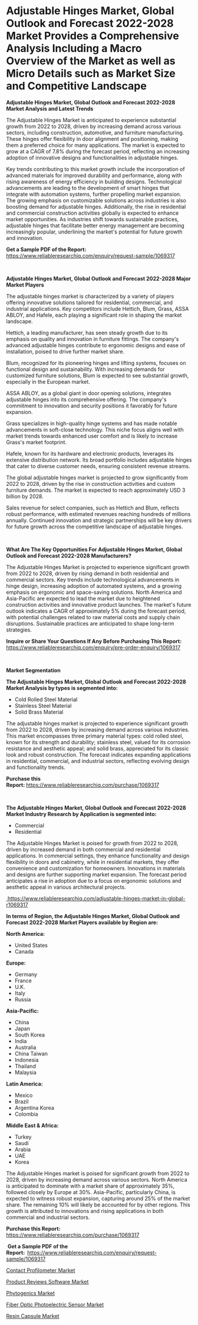 <p><h1>Adjustable Hinges Market, Global Outlook and Forecast 2022-2028 Market Provides a Comprehensive Analysis Including a Macro Overview of the Market as well as Micro Details such as Market Size and Competitive Landscape</h1></p><p><strong>Adjustable Hinges Market, Global Outlook and Forecast 2022-2028 Market Analysis and Latest Trends</strong></p>
<p><p>The Adjustable Hinges Market is anticipated to experience substantial growth from 2022 to 2028, driven by increasing demand across various sectors, including construction, automotive, and furniture manufacturing. These hinges offer flexibility in door alignment and positioning, making them a preferred choice for many applications. The market is expected to grow at a CAGR of 7.8% during the forecast period, reflecting an increasing adoption of innovative designs and functionalities in adjustable hinges.</p><p>Key trends contributing to this market growth include the incorporation of advanced materials for improved durability and performance, along with rising awareness of energy efficiency in building designs. Technological advancements are leading to the development of smart hinges that integrate with automation systems, further propelling market expansion. The growing emphasis on customizable solutions across industries is also boosting demand for adjustable hinges. Additionally, the rise in residential and commercial construction activities globally is expected to enhance market opportunities. As industries shift towards sustainable practices, adjustable hinges that facilitate better energy management are becoming increasingly popular, underlining the market's potential for future growth and innovation.</p></p>
<p><strong>Get a Sample PDF of the Report:&nbsp;</strong> <a href="https://www.reliableresearchiq.com/enquiry/request-sample/1069317">https://www.reliableresearchiq.com/enquiry/request-sample/1069317</a></p>
<p>&nbsp;</p>
<p><strong>Adjustable Hinges Market, Global Outlook and Forecast 2022-2028 Major Market Players</strong></p>
<p><p>The adjustable hinges market is characterized by a variety of players offering innovative solutions tailored for residential, commercial, and industrial applications. Key competitors include Hettich, Blum, Grass, ASSA ABLOY, and Hafele, each playing a significant role in shaping the market landscape.</p><p>Hettich, a leading manufacturer, has seen steady growth due to its emphasis on quality and innovation in furniture fittings. The company's advanced adjustable hinges contribute to ergonomic designs and ease of installation, poised to drive further market share.</p><p>Blum, recognized for its pioneering hinges and lifting systems, focuses on functional design and sustainability. With increasing demands for customized furniture solutions, Blum is expected to see substantial growth, especially in the European market.</p><p>ASSA ABLOY, as a global giant in door opening solutions, integrates adjustable hinges into its comprehensive offering. The company's commitment to innovation and security positions it favorably for future expansion.</p><p>Grass specializes in high-quality hinge systems and has made notable advancements in soft-close technology. This niche focus aligns well with market trends towards enhanced user comfort and is likely to increase Grass's market footprint.</p><p>Hafele, known for its hardware and electronic products, leverages its extensive distribution network. Its broad portfolio includes adjustable hinges that cater to diverse customer needs, ensuring consistent revenue streams.</p><p>The global adjustable hinges market is projected to grow significantly from 2022 to 2028, driven by the rise in construction activities and custom furniture demands. The market is expected to reach approximately USD 3 billion by 2028.</p><p>Sales revenue for select companies, such as Hettich and Blum, reflects robust performance, with estimated revenues reaching hundreds of millions annually. Continued innovation and strategic partnerships will be key drivers for future growth across the competitive landscape of adjustable hinges.</p></p>
<p>&nbsp;</p>
<p><strong>What Are The Key Opportunities For Adjustable Hinges Market, Global Outlook and Forecast 2022-2028 Manufacturers?</strong></p>
<p><p>The Adjustable Hinges Market is projected to experience significant growth from 2022 to 2028, driven by rising demand in both residential and commercial sectors. Key trends include technological advancements in hinge design, increasing adoption of automated systems, and a growing emphasis on ergonomic and space-saving solutions. North America and Asia-Pacific are expected to lead the market due to heightened construction activities and innovative product launches. The market's future outlook indicates a CAGR of approximately 5% during the forecast period, with potential challenges related to raw material costs and supply chain disruptions. Sustainable practices are anticipated to shape long-term strategies.</p></p>
<p><strong>Inquire or Share Your Questions If Any Before Purchasing This Report:</strong> <a href="https://www.reliableresearchiq.com/enquiry/pre-order-enquiry/1069317">https://www.reliableresearchiq.com/enquiry/pre-order-enquiry/1069317</a></p>
<p>&nbsp;</p>
<p><strong>Market Segmentation</strong></p>
<p><strong>The Adjustable Hinges Market, Global Outlook and Forecast 2022-2028 Market Analysis by types is segmented into:</strong></p>
<p><ul><li>Cold Rolled Steel Material</li><li>Stainless Steel Material</li><li>Solid Brass Material</li></ul></p>
<p><p>The adjustable hinges market is projected to experience significant growth from 2022 to 2028, driven by increasing demand across various industries. This market encompasses three primary material types: cold rolled steel, known for its strength and durability; stainless steel, valued for its corrosion resistance and aesthetic appeal; and solid brass, appreciated for its classic look and robust construction. The forecast indicates expanding applications in residential, commercial, and industrial sectors, reflecting evolving design and functionality trends.</p></p>
<p><strong>Purchase this Report:&nbsp;</strong><a href="https://www.reliableresearchiq.com/purchase/1069317">https://www.reliableresearchiq.com/purchase/1069317</a></p>
<p>&nbsp;</p>
<p><strong>The Adjustable Hinges Market, Global Outlook and Forecast 2022-2028 Market Industry Research by Application is segmented into:</strong></p>
<p><ul><li>Commercial</li><li>Residential</li></ul></p>
<p><p>The Adjustable Hinges Market is poised for growth from 2022 to 2028, driven by increased demand in both commercial and residential applications. In commercial settings, they enhance functionality and design flexibility in doors and cabinetry, while in residential markets, they offer convenience and customization for homeowners. Innovations in materials and designs are further supporting market expansion. The forecast period anticipates a rise in adoption due to a focus on ergonomic solutions and aesthetic appeal in various architectural projects.</p></p>
<p><a href="https://www.reliableresearchiq.com/adjustable-hinges-market-in-global-r1069317">&nbsp;https://www.reliableresearchiq.com/adjustable-hinges-market-in-global-r1069317</a></p>
<p><strong>In terms of Region, the Adjustable Hinges Market, Global Outlook and Forecast 2022-2028 Market Players available by Region are:</strong></p>
<p>
    <p> <strong> North America: </strong>
        <ul>
            <li>United States</li>
            <li>Canada</li>
        </ul>
        </p> 
    <p> <strong> Europe: </strong>
        <ul>
            <li>Germany</li>
            <li>France</li>
            <li>U.K.</li>
            <li>Italy</li>
            <li>Russia</li>
        </ul>
        </p> 
    <p> <strong> Asia-Pacific: </strong>
        <ul>
            <li>China</li>
            <li>Japan</li>
            <li>South Korea</li>
            <li>India</li>
            <li>Australia</li>
            <li>China Taiwan</li>
            <li>Indonesia</li>
            <li>Thailand</li>
            <li>Malaysia</li>
        </ul>
        </p> 
    <p> <strong> Latin America: </strong>
        <ul>
            <li>Mexico</li>
            <li>Brazil</li>
            <li>Argentina Korea</li>
            <li>Colombia</li>
        </ul>
        </p> 
    <p> <strong> Middle East & Africa: </strong>
        <ul>
            <li>Turkey</li>
            <li>Saudi</li>
            <li>Arabia</li>
            <li>UAE</li>
            <li>Korea</li>
        </ul>
    </p>
    </p>
<p><p>The Adjustable Hinges market is poised for significant growth from 2022 to 2028, driven by increasing demand across various sectors. North America is anticipated to dominate with a market share of approximately 35%, followed closely by Europe at 30%. Asia-Pacific, particularly China, is expected to witness robust expansion, capturing around 25% of the market share. The remaining 10% will likely be accounted for by other regions. This growth is attributed to innovations and rising applications in both commercial and industrial sectors.</p></p>
<p><strong>Purchase this Report: </strong><a href="https://www.reliableresearchiq.com/purchase/1069317">https://www.reliableresearchiq.com/purchase/1069317</a></p>
<p>&nbsp;<strong>Get a Sample PDF of the Report:&nbsp;&nbsp;</strong><a href="https://www.reliableresearchiq.com/enquiry/request-sample/1069317">https://www.reliableresearchiq.com/enquiry/request-sample/1069317</a></p>
<p><strong></strong></p>
<p><p><a href="https://medium.com/@edward.butler98876/in-the-contact-profilometer-market-the-main-focus-is-on-keeping-costs-low-and-getting-the-most-c5452bfe4cac">Contact Profilometer Market</a></p><p><a href="https://www.linkedin.com/pulse/product-reviews-software-market-trends-strategic-insights-xuaqe?trackingId=uUorzyHjRzyNTvSuusSucg%3D%3D">Product Reviews Software Market</a></p><p><a href="https://issuu.com/reportprime-2/docs/phytogenics-market-size-2030.pptx_a47a5b0d375d4e">Phytogenics Market</a></p><p><a href="https://medium.com/@alaynarohan2014/the-fiber-optic-photoelectric-sensor-market-insights-report-offers-an-in-depth-and-thorough-dcde5bbecb41">Fiber Optic Photoelectric Sensor Market</a></p><p><a href="https://issuu.com/reportprime-2/docs/resin-capsule-market-size-2030.pptx_985ea3b6b9458c">Resin Capsule Market</a></p></p>